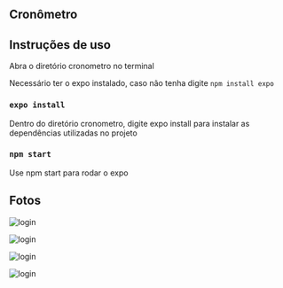 ## Cronômetro

## Instruções de uso

Abra o diretório cronometro no terminal

Necessário ter o expo instalado, caso não tenha digite `npm install expo`

### `expo install`

Dentro do diretório cronometro, digite expo install para instalar as dependências utilizadas no projeto

### `npm start`

Use npm start para rodar o expo

## Fotos

![login](/assets/timer.jpg)

![login](/assets/3.jpg)

![login](/assets/1.jpg)

![login](/assets/2.jpg)


